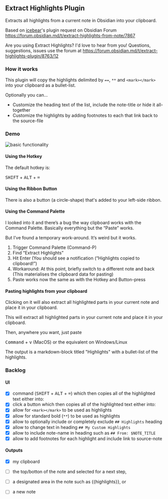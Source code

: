 ## Extract Highlights Plugin

Extracts all highlights from a current note in Obsidian into your clipboard. 

Based on [icebear](https://forum.obsidian.md/u/icebear/summary)'s plugin request on Obsidian Forum https://forum.obsidian.md/t/extract-highlights-from-note/7867

Are you using Extract Highlights? I'd love to hear from you! Questions, suggestions, issues use the forum at https://forum.obsidian.md/t/extract-highlights-plugin/8763/12

### How it works
This plugin will copy the highlights delimited by `==`, `**` and `<mark></mark>` into your clipboard as a bullet-list. 

Optionally you can...

* Customize the heading text of the list, include the note-title or hide it all-together
* Customize the highlights by adding footnotes to each that link back to the source-file 

### Demo

![basic functionality](https://github.com/akaalias/extract-highlights-plugin/blob/master/clipboard-flow.gif?raw=true)

#### Using the Hotkey

The default hotkey is: 

<kbd>SHIFT</kbd> + <kbd>ALT</kbd> + <kbd>=</kbd>

#### Using the Ribbon Button

There is also a button (a circle-shape) that's added to your left-side ribbon. 

#### Using the Command Palette
I looked into it and there’s a bug the way clipboard works with the Command Palette. Basically everything but the “Paste” works.

But I’ve found a temporary work-around. It’s weird but it works.

1. Trigger Command Palette (Command-P)
2. Find “Extract Highlights”
3. Hit Enter (You should see a notification (“Highlights copied to clipboard!”)
4. Workaround: At this point, briefly switch to a different note and back (This materialises the clipboard data for pasting)
5. Paste works now the same as with the Hotkey and Button-press

#### Pasting highlights from your clipboard

Clicking on it will also extract all highlighted parts in your current note and place it in your clipboard.

This will extract all highlighted parts in your current note and place it in your clipboard. 

Then, anywhere you want, just paste 

<kbd>Command</kbd> + <kbd>v</kbd> (MacOS) or the equivalent on Windows/Linux

The output is a markdown-block titled "Highlights" with a bullet-list of the highlights.


### Backlog
#### UI
- [x] command (<kbd>SHIFT</kbd> + <kbd>ALT</kbd> + <kbd>=</kbd>) which then copies all of the highlighted text either into:
- [x] click a button which then copies all of the highlighted text either into:
- [x] allow for `<mark></mark>` to be used as highlights
- [x] allow for standard bold (`**`) to be used as highlights
- [x] allow to optionally include or completely exclude `## Highlights` heading
- [x] allow to change text in heading `## My Custom Highlights`
- [x] allow to include note-name in heading such as `## From: $NOTE_TITLE`
- [x] allow to add footnotes for each highlight and include link to source-note

#### Outputs
- [x] my clipboard
- [ ] the top/botton of the note and selected for a next step,
- [ ] a designated area in the note such as {{highlights}}, or
- [ ] a new note

